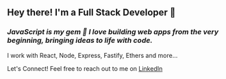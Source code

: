 ## Hey there!  I'm a Full Stack Developer 👋

### _JavaScript is my gem 💎 I love building web apps from the very beginning, bringing ideas to life with code._


I work with React, Node, Express, Fastify, Ethers and more...

Let's Connect!
Feel free to reach out to me on [LinkedIn](https://www.linkedin.com/in/dzianis-smalonski-648051100/)
<!--
**DenSmolonski/DenSmolonski** is a ✨ _special_ ✨ repository because its `README.md` (this file) appears on your GitHub profile.

Here are some ideas to get you started:

- 🔭 I’m currently working on ...
- 🌱 I’m currently learning ...
- 👯 I’m looking to collaborate on ...
- 🤔 I’m looking for help with ...
- 💬 Ask me about ...
- 📫 How to reach me: ...
- 😄 Pronouns: ...
- ⚡ Fun fact: ...
-->
